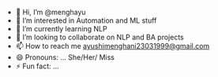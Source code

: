 - 👋 Hi, I’m @menghayu
- 👀 I’m interested in Automation and ML stuff
- 🌱 I’m currently learning NLP
- 💞️ I’m looking to collaborate on NLP and BA projects
- 📫 How to reach me ayushimenghani23031999@gmail.com
- 😄 Pronouns: ... She/Her/ Miss
- ⚡ Fun fact: ...

<!---
menghayu/menghayu is a ✨ special ✨ repository because its `README.md` (this file) appears on your GitHub profile.
You can click the Preview link to take a look at your changes.
--->
